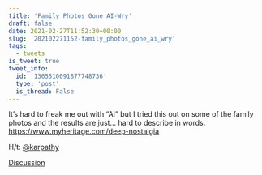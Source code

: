 ```yaml
---
title: 'Family Photos Gone AI-Wry'
draft: false
date: 2021-02-27T11:52:30+00:00
slug: '202102271152-family_photos_gone_ai_wry'
tags:
  - tweets
is_tweet: true
tweet_info:
  id: '1365510091877748736'
  type: 'post'
  is_thread: False
---
```




It’s hard to freak me out with “AI” but I tried this out on some of the family photos and the results are just... hard to describe in words. <https://www.myheritage.com/deep-nostalgia>

H/t: [@karpathy](https://x.com/karpathy)

[Discussion](https://x.com/sytelus/status/1365510091877748736)
